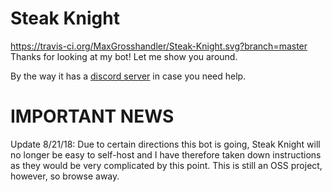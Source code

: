 # Steak Knight
https://travis-ci.org/MaxGrosshandler/Steak-Knight.svg?branch=master
Thanks for looking at my bot! Let me show you around.

By the way it has a [discord server](https://discord.gg/4xbwxe6) in case you need help.

# IMPORTANT NEWS
Update 8/21/18: Due to certain directions this bot is going, Steak Knight will no longer be easy to self-host and I have therefore taken down instructions as they would be very complicated by this point. This is still an OSS project, however, so browse away.
